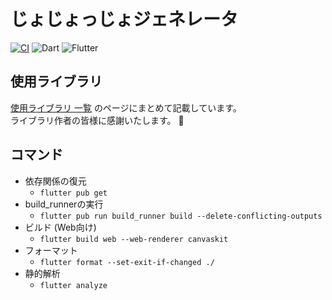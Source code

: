 # じょじょっじょジェネレータ

[![CI](https://github.com/aridai/jojojjo_generator/actions/workflows/CI.yml/badge.svg?branch=master)](https://github.com/aridai/jojojjo_generator/actions/workflows/CI.yml)
![Dart](https://img.shields.io/static/v1?label=language&message=Dart&color=00B4AB)
![Flutter](https://img.shields.io/static/v1?label=framework&message=Flutter&color=46CAF9)

## 使用ライブラリ

[使用ライブラリ 一覧](LIBRARIES.md) のページにまとめて記載しています。  
ライブラリ作者の皆様に感謝いたします。 🙏

## コマンド

* 依存関係の復元
  * `flutter pub get`
* build_runnerの実行
  * `flutter pub run build_runner build --delete-conflicting-outputs`
* ビルド (Web向け)
  * `flutter build web --web-renderer canvaskit`
* フォーマット
  * `flutter format --set-exit-if-changed ./`
* 静的解析
  * `flutter analyze`
